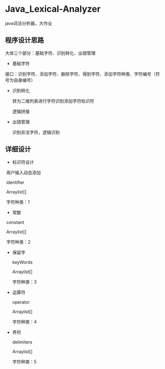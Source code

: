 # Java_Lexical-Analyzer
java词法分析器，大作业



## 程序设计思路

大体三个部分：基础字符、识别转化、出错管理

  

-   基础字符


接口：识别字符、添加字符、删除字符、得到字符、添加字符种类、字符编号（符号为自身编号）

  - 识别转化

     转为二维列表进行字符识别添加字符标识符

     逻辑拼接

  - 出错管理

     识别非法字符，逻辑识别



## 详细设计

 - 标识符设计

​       用户输入动态添加

​       identifier

​       Arraylist[]

​      字符种类：1

+ 常数

​       constant

​       Arraylist[]

​       字符种类：2

- 保留字

  keyWords

  Arraylist[]

  字符种类：3
  
- 运算符

  operator

  Arraylist[]

  字符种类：4

- 界符

  delimiters

  Arraylist[]

  字符种类：5







​       

​       

​     